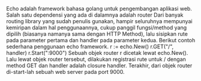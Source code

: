 Echo adalah framework bahasa golang untuk pengembangan aplikasi web.
Salah satu dependensi yang ada di dalamnya adalah router
Dari banyak routing library yang sudah penulis gunakan, hampir seluruhnya mempunyai kemiripan dalam hal penggunaannya, cukup panggil fungsi/method yang dipilih (biasanya namanya sama dengan HTTP Method), lalu sisipkan rute pada parameter pertama dan handler pada parameter kedua.
Berikut contoh sederhana penggunaan echo framework.
r := echo.New()
r.GET("/", handler)
r.Start(":9000")
Sebuah objek router r dicetak lewat echo.New(). Lalu lewat objek router tersebut, dilakukan registrasi rute untuk / dengan method GET dan handler adalah closure handler. Terakhir, dari objek router di-start-lah sebuah web server pada port 9000.
